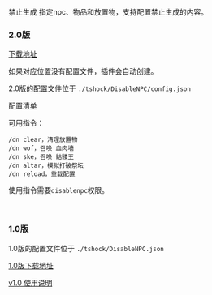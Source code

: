 禁止生成 指定npc、物品和放置物，支持配置禁止生成的内容。


### 2.0版
[下载地址](https://gitee.com/hufang360/TShockDisableNPC/attach_files/1057853/download/DisableNPC-v2.0.dll)

如果对应位置没有配置文件，插件会自动创建。

2.0版的配置文件位于 `./tshock/DisableNPC/config.json`

[配置清单](https://gitee.com/hufang360/TShockDisableNPC/wikis/v2.0%20%E4%BD%BF%E7%94%A8%E8%AF%B4%E6%98%8E)

可用指令：
```
/dn clear，清理放置物
/dn wof，召唤 血肉墙
/dn ske，召唤 骷髅王
/dn altar，模拟打破祭坛
/dn reload，重载配置
```

使用指令需要`disablenpc`权限。



<br>

### 1.0版
1.0版的配置文件位于 `./tshock/DisableNPC.json`

[1.0版下载地址](https://gitee.com/hufang360/TShockDisableNPC/attach_files/1049368/download/DisableNPC.dll) 

[v1.0 使用说明](https://gitee.com/hufang360/TShockDisableNPC/wikis/v1.0%20%E4%BD%BF%E7%94%A8%E8%AF%B4%E6%98%8E)


